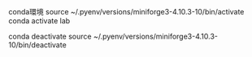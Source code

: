 conda環境
source ~/.pyenv/versions/miniforge3-4.10.3-10/bin/activate
conda activate lab

conda deactivate
source ~/.pyenv/versions/miniforge3-4.10.3-10/bin/deactivate
